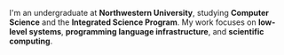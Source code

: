 I'm an undergraduate at **Northwestern University**, studying **Computer Science** and the **Integrated Science Program**. My work focuses on **low-level systems**, **programming language infrastructure**, and **scientific computing**.
